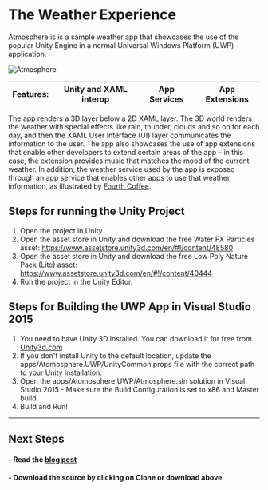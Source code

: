 <!---
  category: Xbox | Unity | App Services | App Extensions
  language: cs
  keywords: xbox mobile desktop unity extensions services
-->

# The Weather Experience

Atmosphere is is a sample weather app that showcases the use of the popular Unity Engine in a normal Universal Windows Platform (UWP) application.

![Atmosphere](http://i.imgur.com/HlAcl4A.gif)

**Features:** | Unity and XAML interop | App Services | App Extensions
---|---|---|---

The app renders a 3D layer below a 2D XAML layer. The 3D world renders the weather with special effects like rain, thunder, clouds and so on for each day, and then the XAML User Interface (UI) layer communicates the information to the user. The app also showcases the use of app extensions that enable other developers to extend certain areas of the app – in this case, the extension provides music that matches the mood of the current weather. In addition, the weather service used by the app is exposed through an app service that enables other apps to use that weather information, as illustrated by [Fourth Coffee](https://github.com/Microsoft/AppDevXbox/tree/news).

## Steps for running the Unity Project
1. Open the project in Unity
2. Open the asset store in Unity and download the free Water FX Particles asset: https://www.assetstore.unity3d.com/en/#!/content/48580
3. Open the asset store in Unity and download the free Low Poly Nature Pack (Lite) asset: https://www.assetstore.unity3d.com/en/#!/content/40444
3. Run the project in the Unity Editor.

## Steps for Building the UWP App in Visual Studio 2015
1. You need to have Unity 3D installed. You can download it for free from [Unity3d.com](http://unity3d.com)
2. If you don't install Unity to the default location, update the apps/Atomosphere.UWP/UnityCommon.props file with the correct path to your Unity installation.
3. Open the apps/Atomosphere.UWP/Atmosphere.sln solution in Visual Studio 2015 - Make sure the Build Configuration is set to x86 and Master build.
4. Build and Run!

***

## Next Steps ##
<!--- #### - Download the sample from the Windows Store. --->

#### - Read the [blog post](https://blogs.windows.com/buildingapps/2016/09/15/unity-interop-and-app-extensibility-app-dev-on-xbox-series)

#### - Download the source by clicking on **Clone or download** above

<!--- #### - View the one minute dev video --->
